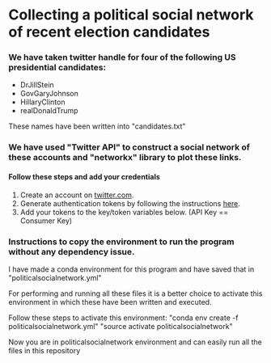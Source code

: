 
# Collecting a political social network of recent election candidates

### We have taken twitter handle for four of the following US presidential candidates:
- DrJillStein
- GovGaryJohnson
- HillaryClinton
- realDonaldTrump

These names have been written into "candidates.txt"

### We have used "Twitter API" to construct a social network of these accounts and "networkx" library to plot these links.

#### Follow these steps and add your credentials
1. Create an account on [twitter.com](http://twitter.com).
2. Generate authentication tokens by following the instructions [here](https://dev.twitter.com/docs/auth/tokens-devtwittercom).
3. Add your tokens to the key/token variables below. (API Key == Consumer Key)


### Instructions to copy the environment to run the program without any dependency issue.

I have made a conda environment for this program and have saved that in "politicalsocialnetwork.yml"

For performing and running all these files it is a better choice to activate this environment in which these have been written and executed.

Follow these steps to activate this environment:
	"conda env create -f politicalsocialnetwork.yml"
	"source activate politicalsocialnetwork"

Now you are in politicalsocialnetwork environment and can easily run all the files in this repository